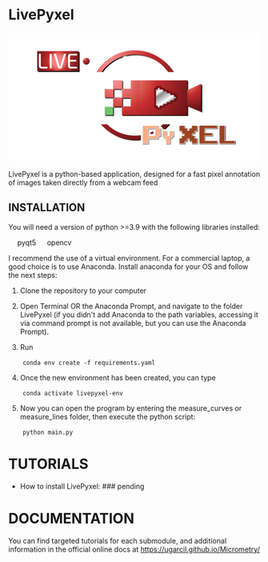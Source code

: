 # LivePyxel

![Length of a Rotifer using Bezier curves](https://raw.githubusercontent.com/UGarCil/LivePyxel/main/icons/main_logo_long.png)

LivePyxel is a python-based application, designed for a fast pixel annotation of images taken directly from a webcam feed  

## INSTALLATION

You will need a version of python >=3.9 with the following libraries installed:  


&emsp; pyqt5
&emsp; opencv

I recommend the use of a virtual environment. For a commercial laptop, a good choice is to use Anaconda. Install anaconda for your OS and follow the next steps:  

1. Clone the repository to your computer
2. Open Terminal OR the Anaconda Prompt, and navigate to the folder LivePyxel (if you didn't add Anaconda to the path variables, accessing it via command prompt is not available, but you can use the Anaconda Prompt).

3. Run 
    
```
    conda env create -f requirements.yaml
```
4. Once the new environment has been created, you can type 
```
    conda activate livepyxel-env
```

5. Now you can open the program by entering the measure_curves or measure_lines folder, then execute the python script:  
```
    python main.py
```

# TUTORIALS
- How to install LivePyxel:   ### pending

# DOCUMENTATION
You can find targeted tutorials for each submodule, and additional information in the official online docs at https://ugarcil.github.io/Micrometry/

